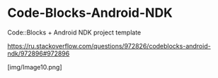 # Code-Blocks-Android-NDK
Code::Blocks + Android NDK project template

https://ru.stackoverflow.com/questions/972826/codeblocks-android-ndk/972896#972896

[img/Image10.png]
